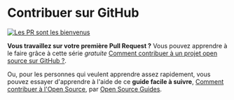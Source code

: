 # Contribuer sur GitHub

[![Les PR sont les bienvenus](https://img.shields.io/badge/PRs-welcome-brightgreen.svg?style=flat-square)](https://github.com/digifab-dev/ressources/issues)

**Vous travaillez sur votre première Pull Request ?** Vous pouvez apprendre à le faire grâce à cette série _gratuite_ [Comment contribuer à un projet open source sur GitHub ?](https://app.egghead.io/playlists/how-to-contribute-to-an-open-source-project-on-github).

Ou, pour les personnes qui veulent apprendre assez rapidement, vous pouvez essayer d'apprendre à l'aide de ce **guide facile à suivre**, [Comment contribuer à l'Open Source](https://opensource.guide/how-to-contribute), par [Open Source Guides](https://opensource.guide/).
